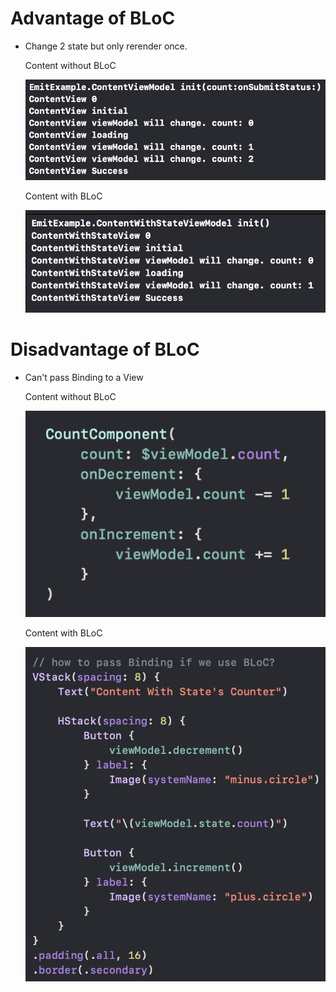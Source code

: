 # Advantage of BLoC

- Change 2 state but only rerender once.

  Content without BLoC

  ![a](./assets/Screenshot%202023-11-23%20at%2000.11.24.png)

  Content with BLoC

  ![b](./assets/Screenshot%202023-11-23%20at%2000.11.48.png)

# Disadvantage of BLoC

- Can't pass Binding to a View

  Content without BLoC

  ![c](./assets/Screenshot%202023-11-23%20at%2018.39.42.png)

  Content with BLoC

  ![d](./assets/Screenshot%202023-11-23%20at%2018.38.27.png)